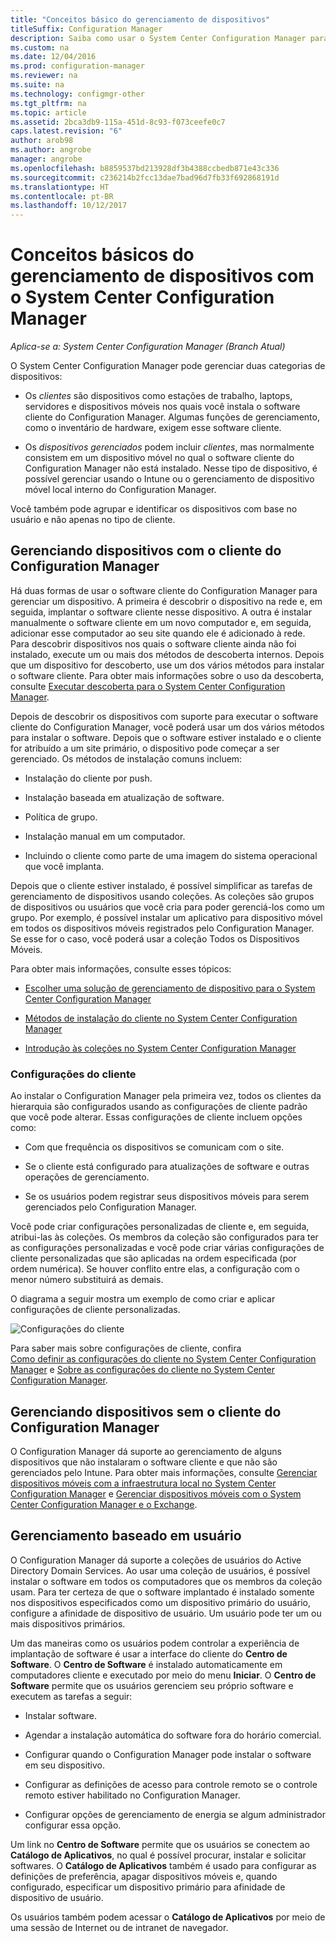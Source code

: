 ```yaml
---
title: "Conceitos básico do gerenciamento de dispositivos"
titleSuffix: Configuration Manager
description: Saiba como usar o System Center Configuration Manager para gerenciar dispositivos.
ms.custom: na
ms.date: 12/04/2016
ms.prod: configuration-manager
ms.reviewer: na
ms.suite: na
ms.technology: configmgr-other
ms.tgt_pltfrm: na
ms.topic: article
ms.assetid: 2bca3db9-115a-451d-8c93-f073ceefe0c7
caps.latest.revision: "6"
author: arob98
ms.author: angrobe
manager: angrobe
ms.openlocfilehash: b8859537bd213928df3b4388ccbedb871e43c336
ms.sourcegitcommit: c236214b2fcc13dae7bad96d7fb33f692868191d
ms.translationtype: HT
ms.contentlocale: pt-BR
ms.lasthandoff: 10/12/2017
---
```

# <a name="fundamentals-of-managing-devices-with-system-center-configuration-manager"></a>Conceitos básicos do gerenciamento de dispositivos com o System Center Configuration Manager

*Aplica-se a: System Center Configuration Manager (Branch Atual)*

O System Center Configuration Manager pode gerenciar duas categorias de dispositivos:

-   Os *clientes* são dispositivos como estações de trabalho, laptops, servidores e dispositivos móveis nos quais você instala o software cliente do Configuration Manager. Algumas funções de gerenciamento, como o inventário de hardware, exigem esse software cliente.  

-   Os *dispositivos gerenciados* podem incluir *clientes*, mas normalmente consistem em um dispositivo móvel no qual o software cliente do Configuration Manager não está instalado. Nesse tipo de dispositivo, é possível gerenciar usando o Intune ou o gerenciamento de dispositivo móvel local interno do Configuration Manager.

Você também pode agrupar e identificar os dispositivos com base no usuário e não apenas no tipo de cliente.

## <a name="managing-devices-with-the-configuration-manager-client"></a>Gerenciando dispositivos com o cliente do Configuration Manager

Há duas formas de usar o software cliente do Configuration Manager para gerenciar um dispositivo. A primeira é descobrir o dispositivo na rede e, em seguida, implantar o software cliente nesse dispositivo. A outra é instalar manualmente o software cliente em um novo computador e, em seguida, adicionar esse computador ao seu site quando ele é adicionado à rede. Para descobrir dispositivos nos quais o software cliente ainda não foi instalado, execute um ou mais dos métodos de descoberta internos. Depois que um dispositivo for descoberto, use um dos vários métodos para instalar o software cliente. Para obter mais informações sobre o uso da descoberta, consulte [Executar descoberta para o System Center Configuration Manager](../../core/servers/deploy/configure/run-discovery.md).  

 Depois de descobrir os dispositivos com suporte para executar o software cliente do Configuration Manager, você poderá usar um dos vários métodos para instalar o software. Depois que o software estiver instalado e o cliente for atribuído a um site primário, o dispositivo pode começar a ser gerenciado.  Os métodos de instalação comuns incluem:

 - Instalação do cliente por push.

 - Instalação baseada em atualização de software.

 - Política de grupo.

 - Instalação manual em um computador.
 - Incluindo o cliente como parte de uma imagem do sistema operacional que você implanta.  


 Depois que o cliente estiver instalado, é possível simplificar as tarefas de gerenciamento de dispositivos usando coleções. As coleções são grupos de dispositivos ou usuários que você cria para poder gerenciá-los como um grupo. Por exemplo, é possível instalar um aplicativo para dispositivo móvel em todos os dispositivos móveis registrados pelo Configuration Manager. Se esse for o caso, você poderá usar a coleção Todos os Dispositivos Móveis.  

 Para obter mais informações, consulte esses tópicos:  

-   [Escolher uma solução de gerenciamento de dispositivo para o System Center Configuration Manager](../../core/plan-design/choose-a-device-management-solution.md)  

-   [Métodos de instalação do cliente no System Center Configuration Manager](../../core/clients/deploy/plan/client-installation-methods.md)  

-   [Introdução às coleções no System Center Configuration Manager](../../core/clients/manage/collections/introduction-to-collections.md)  

### <a name="client-settings"></a>Configurações do cliente  
 Ao instalar o Configuration Manager pela primeira vez, todos os clientes da hierarquia são configurados usando as configurações de cliente padrão que você pode alterar. Essas configurações de cliente incluem opções como:

 -  Com que frequência os dispositivos se comunicam com o site.

 -  Se o cliente está configurado para atualizações de software e outras operações de gerenciamento.

 -  Se os usuários podem registrar seus dispositivos móveis para serem gerenciados pelo Configuration Manager.  

Você pode criar configurações personalizadas de cliente e, em seguida, atribui-las às coleções.  Os membros da coleção são configurados para ter as configurações personalizadas e você pode criar várias configurações de cliente personalizadas que são aplicadas na ordem especificada (por ordem numérica).  Se houver conflito entre elas, a configuração com o menor número substituirá as demais.  

O diagrama a seguir mostra um exemplo de como criar e aplicar configurações de cliente personalizadas.  

 ![Configurações do cliente](media/ClientSettings.gif)  

 Para saber mais sobre configurações de cliente, confira  
                [Como definir as configurações do cliente no System Center Configuration Manager](../../core/clients/deploy/configure-client-settings.md) e [Sobre as configurações do cliente no System Center Configuration Manager](../../core/clients/deploy/about-client-settings.md).

## <a name="managing-devices-without-the-configuration-manager-client"></a>Gerenciando dispositivos sem o cliente do Configuration Manager  
 O Configuration Manager dá suporte ao gerenciamento de alguns dispositivos que não instalaram o software cliente e que não são gerenciados pelo Intune. Para obter mais informações, consulte [Gerenciar dispositivos móveis com a infraestrutura local no System Center Configuration Manager](../../mdm/understand/manage-mobile-devices-with-on-premises-infrastructure.md) e [Gerenciar dispositivos móveis com o System Center Configuration Manager e o Exchange](../../mdm/deploy-use/manage-mobile-devices-with-exchange-activesync.md).  

## <a name="user-based-management"></a>Gerenciamento baseado em usuário  
 O Configuration Manager dá suporte a coleções de usuários do Active Directory Domain Services. Ao usar uma coleção de usuários, é possível instalar o software em todos os computadores que os membros da coleção usam. Para ter certeza de que o software implantado é instalado somente nos dispositivos especificados como um dispositivo primário do usuário, configure a afinidade de dispositivo de usuário. Um usuário pode ter um ou mais dispositivos primários.  

 Um das maneiras como os usuários podem controlar a experiência de implantação de software é usar a interface do cliente do **Centro de Software**. O **Centro de Software** é instalado automaticamente em computadores cliente e executado por meio do menu **Iniciar**. O **Centro de Software** permite que os usuários gerenciem seu próprio software e executem as tarefas a seguir:  

-   Instalar software.  

-   Agendar a instalação automática do software fora do horário comercial.  

-   Configurar quando o Configuration Manager pode instalar o software em seu dispositivo.  

-   Configurar as definições de acesso para controle remoto se o controle remoto estiver habilitado no Configuration Manager.  

-   Configurar opções de gerenciamento de energia se algum administrador configurar essa opção.  


 Um link no **Centro de Software** permite que os usuários se conectem ao **Catálogo de Aplicativos**, no qual é possível procurar, instalar e solicitar softwares. O **Catálogo de Aplicativos** também é usado para configurar as definições de preferência, apagar dispositivos móveis e, quando configurado, especificar um dispositivo primário para afinidade de dispositivo de usuário.   

 Os usuários também podem acessar o **Catálogo de Aplicativos** por meio de uma sessão de Internet ou de intranet de navegador.  
